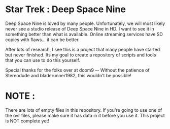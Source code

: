 # Star Trek : Deep Space Nine
Deep Space Nine is loved by many people.  Unfortunately, we will most likely never see a studio release of Deep Space Nine in HD.  I want to see it in something better than what is available.  Online streaming services have SD copies with flaws... it can be better.

After lots of research, I see this is a project that many people have started but never finished.  Its my goal to create a repository of scripts and tools that you can use to do this yourself.  


Special thanks for the folks over at doom9 -- 
Without the patience of Stereodude and bladerunner1982, this wouldn't be possible!

# NOTE : 
There are lots of empty files in this repository.  If you're going to use one of the ovr files, please make sure it has data in it before you use it.  This project is NOT complete yet!